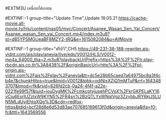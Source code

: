 #EXTM3U เหนื่อยก็ต้องทน

#EXTINF:-1 group-title="Update Time",Update 19.05.21
https://cache-movie.all-movie.tv/hls/content/nas05/mvc/Concert/Asanee_Wasan_Sen_Yai_Concert/Asanee_wasan_Sen_yai_Concert.mp4/index.m3u8?st=d85YPSMGUeaBF8MZY2-tRQ&e=1615082084&u=AllMovie


#EXTINF:-1 group-title="ฟรีทีวี",CH5
https://49-231-36-188-rewriter.ais-vidnt.com/ais/play/anevia/live/eds/V0012/HLS/V0012-mp4a_64000_tha=2.m3u8?playbackUrlPrefix=https%3A%2F%2Ftr.play-rbcdn.ais.co.th%3A8438%2F&originBasicUrl=http%3A%2F%2Fpl-origin.ais-vidnt.com%2Fais%2Fplay%2Fanevia&tt=dc5e28b65caed7a64975bc8a3f4cb4e7&chunkHttps=true&tmid=V0012&tpbk=odiNixXZjQ1mMTuP&rrt=1643483707&tmod=rfk&rsid=826fd2cb-0a24-4f4f-a22e-0221fe99f57f&tuid=jouDvgMK%2FcmkcptyjusehPCVoX%2FkrGKPELaKY16vCiu6EsrlUZzIxW9KYN5%2FR4sn%2BzQTLYxWNqIVgz3ZzybbJRY6kjJSLUN5MLdUvjEhtqXQg%3D&cdn=redfox-https&tdid=bcf28d8e6d53d83ae707685169613f0d&origin=anevia&tfa=f0-fc&tttl=1643569556
